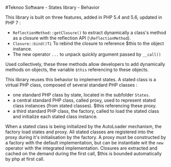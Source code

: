 #Teknoo Software - States library - Behavior

This library is built on three features, added in PHP 5.4 and 5.6, updated in PHP 7 :

*   `ReflectionMethod::getClosure()` to extract dynamically a class's method as a closure with the reflection API (`\ReflectionMethod`). 
*   `Closure::bind()Ti` To rebind the closure to reference $this to the object instance.
*   The new operator `...` to unpack quickly argument passed by `__call()`    

Used collectively, these three methods allow developers to add dynamically methods on objects, the variable `$this`
referencing to these objects.

This library reuses this behavior to implement states. A stated class is a virtual PHP class, composed of several
standard PHP classes :

*   one standard PHP class by state, located in the subfolder `States`.
*   a central standard PHP class, called proxy, used to represent stated class instances (from stated classes). 
    $this referencing these proxy.
*   a third standard PHP class, the factory, called to load the stated class and initialize each stated class instance.

When a stated class is being initialized by the AutoLoader mechanism, the factory load states and proxy.
All stated classes are registered into the proxy during it's initialisation by the factory. A proxy must be constructed
 by a factory with the default implementation, but can be instantiate wit the `new` operator with the integrated implementation.
Closures are extracted and cached on the demand during the first call, $this is bounded automatically by php at first call.
